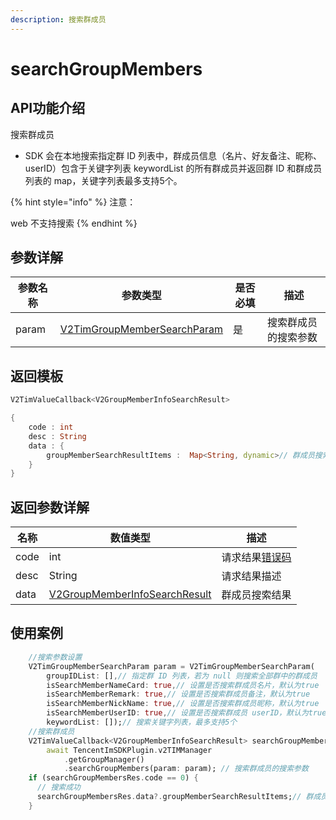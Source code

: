 ```yaml
---
description: 搜索群成员
---
```


# searchGroupMembers

## API功能介绍

搜索群成员

* SDK 会在本地搜索指定群 ID 列表中，群成员信息（名片、好友备注、昵称、userID）包含于关键字列表 keywordList 的所有群成员并返回群 ID 和群成员列表的 map，关键字列表最多支持5个。

{% hint style="info" %}
注意：

web 不支持搜索
{% endhint %}

## 参数详解

| 参数名称  | 参数类型                                            | 是否必填 | 描述         |
| ----- | ----------------------------------------------- | ---- | ---------- |
| param | [V2TimGroupMemberSearchParam](broken-reference) | 是    | 搜索群成员的搜索参数 |

## 返回模板

```dart
V2TimValueCallback<V2GroupMemberInfoSearchResult>

{
    code : int
    desc : String
    data : {
        groupMemberSearchResultItems :  Map<String, dynamic>// 群成员搜索结果
    }
}
```

## 返回参数详解

| 名称    | 数值类型                                              | 描述                                                             |
| ----- | ------------------------------------------------- | -------------------------------------------------------------- |
| code  | int                                               | 请求结果[错误码](https://cloud.tencent.com/document/product/269/1671) |
| desc  | String                                            | 请求结果描述                                                         |
| data  | [V2GroupMemberInfoSearchResult](broken-reference) | 群成员搜索结果                                                        |

## 使用案例  &#x20;

```dart
    //搜索参数设置
    V2TimGroupMemberSearchParam param = V2TimGroupMemberSearchParam(
        groupIDList: [],// 指定群 ID 列表，若为 null 则搜索全部群中的群成员
        isSearchMemberNameCard: true,// 设置是否搜索群成员名片，默认为true
        isSearchMemberRemark: true,// 设置是否搜索群成员备注，默认为true
        isSearchMemberNickName: true,// 设置是否搜索群成员昵称，默认为true
        isSearchMemberUserID: true,// 设置是否搜索群成员 userID，默认为true
        keywordList: []);// 搜索关键字列表，最多支持5个
    //搜索群成员
    V2TimValueCallback<V2GroupMemberInfoSearchResult> searchGroupMembersRes =
        await TencentImSDKPlugin.v2TIMManager
            .getGroupManager()
            .searchGroupMembers(param: param); // 搜索群成员的搜索参数
    if (searchGroupMembersRes.code == 0) {
      // 搜索成功
      searchGroupMembersRes.data?.groupMemberSearchResultItems;// 群成员搜索结果
    }

```
